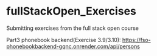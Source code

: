 # fullStackOpen_Exercises
Submitting exercises from the full stack open course

Part3 phonebook backend(Exercise 3.9/3.10): https://fso-phonebookbackend-gqnc.onrender.com/api/persons

